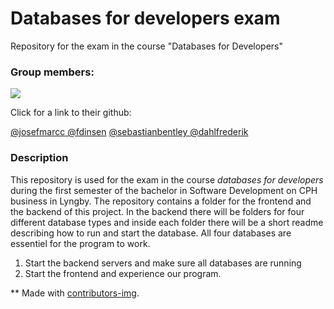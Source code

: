 # Databases for developers exam 
Repository for the exam in the course "Databases for Developers" 

### Group members: 
<a href = "https://github.com/dahlfrederik/database_exam/graphs/contributors">
  <img src = "https://contrib.rocks/image?repo=https://github.com/dahlfrederik/database_exam/graphs/contributors"/>
</a>



Click for a link to their github: 

[@josefmarcc ](https://github.com/josefmarcc)
[@fdinsen](https://github.com/fdinsen)
[@sebastianbentley ](https://github.com/SebastianBentley)
[@dahlfrederik ](https://github.com/dahlfrederik)



### Description
This repository is used for the exam in the course _databases for developers_ during the first semester of the bachelor in Software Development on CPH business in Lyngby. 
The repository contains a folder for the frontend and the backend of this project. 
In the backend there will be folders for four different database types and inside each folder there will be a short readme describing how to run and start the database. All four databases are essentiel for the program to work. 

1. Start the backend servers and make sure all databases are running
2. Start the frontend and experience our program. 





** Made with [contributors-img](https://contrib.rocks).
